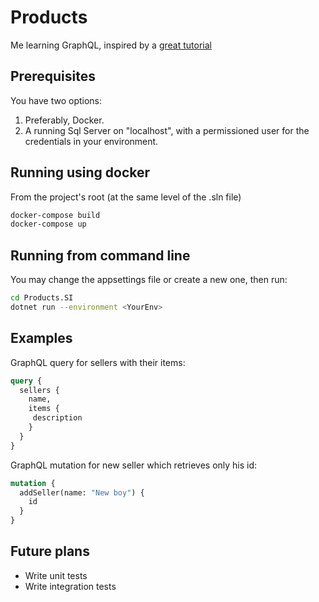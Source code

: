 # Products
Me learning GraphQL, inspired by a [great tutorial](https://dev.to/dotnet/how-you-can-build-a-web-api-using-graphql-net-core-and-entity-framework-1ago)

## Prerequisites
You have two options:
1) Preferably, Docker.
2) A running Sql Server on "localhost", with a permissioned user for the credentials in your environment.


## Running using docker
From the project's root (at the same level of the .sln file)
```bash
docker-compose build
docker-compose up
```

## Running from command line
You may change the appsettings file or create a new one, then run:
```bash
cd Products.SI
dotnet run --environment <YourEnv>
```

## Examples
GraphQL query for sellers with their items:
```graphql
query {
  sellers {
    name,
    items {
     description 
    }
  }
}
```
GraphQL mutation for new seller which retrieves only his id:
```graphql
mutation {
  addSeller(name: "New boy") {
    id
  }
}

```

## Future plans
* Write unit tests
* Write integration tests
